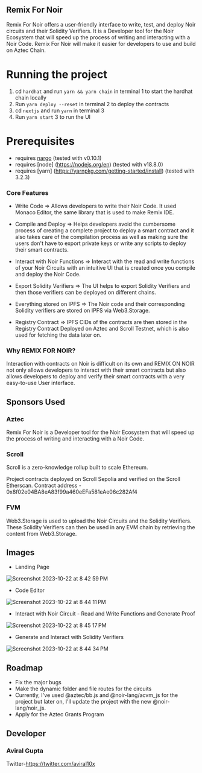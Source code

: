 ## Remix For Noir

Remix For Noir offers a user-friendly interface to write, test, and deploy Noir circuits and their Solidity Verifiers.
It is a Developer tool for the Noir Ecosystem that will speed up the process of writing and interacting with a Noir Code.
Remix For Noir will make it easier for developers to use and build on Aztec Chain.

# Running the project

1. cd `hardhat` and run `yarn && yarn chain` in terminal 1 to start the hardhat chain locally
2. Run `yarn deploy --reset` in terminal 2 to deploy the contracts
3. cd `nextjs` and run `yarn` in terminal 3
4. Run `yarn start` 3 to run the UI

# Prerequisites

- requires [nargo](https://noir-lang.org/dev/getting_started/nargo_installation) (tested with v0.10.1)
- requires [node] (https://nodejs.org/en) (tested with v18.8.0)
- requires [yarn] (https://yarnpkg.com/getting-started/install) (tested with 3.2.3)

### Core Features

- Write Code => Allows developers to write their Noir Code. It used Monaco Editor, the same library that is used to make Remix IDE.

- Compile and Deploy => Helps developers avoid the cumbersome process of creating a complete project to deploy a smart contract and it also takes care of the compilation process as well as making sure the users don't have to export private keys or write any scripts to deploy their smart contracts.

- Interact with Noir Functions => Interact with the read and write functions of your Noir Circuits with an intuitive UI that is created once you compile and deploy the Noir Code.

- Export Solidity Verifiers => The UI helps to export Solidity Verifiers and then those verifiers can be deployed on different chains.

- Everything stored on IPFS => The Noir code and their corresponding Solidity verifiers are stored on IPFS via Web3.Storage.

- Registry Contract => IPFS CIDs of the contracts are then stored in the Registry Contract Deployed on Aztec and Scroll Testnet, which is also used for fetching the data later on.

### Why REMIX FOR NOIR?

Interaction with contracts on Noir is difficult on its own and REMIX ON NOIR not only allows developers to interact with their smart contracts but also allows developers to deploy and verify their smart contracts with a very easy-to-use User interface.


## Sponsors Used

### Aztec

Remix For Noir is a Developer tool for the Noir Ecosystem that will speed up the process of writing and interacting with a Noir Code.

### Scroll

Scroll is a zero-knowledge rollup built to scale Ethereum.

Project contracts deployed on Scroll Sepolia and verified on the Scroll Etherscan.
Contract address - 0x8f02e04BA8eA83f99a460eEFa581eAe06c282Af4

### FVM

Web3.Storage is used to upload the Noir Circuits and the Solidity Verifiers.
These Solidity Verifiers can then be used in any EVM chain by retrieving the content from Web3.Storage.

## Images

- Landing Page
  
![Screenshot 2023-10-22 at 8 42 59 PM](https://github.com/aviral10x/ethonline/assets/91749530/af6f3048-2f06-4be3-b843-6b94b373fe08)
- Code Editor
  
![Screenshot 2023-10-22 at 8 44 11 PM](https://github.com/aviral10x/ethonline/assets/91749530/89c69b54-1741-4c4c-852b-7a8b8320b54e)

- Interact with Noir Circuit - Read and Write Functions and Generate Proof
  
![Screenshot 2023-10-22 at 8 45 17 PM](https://github.com/aviral10x/ethonline/assets/91749530/bf14617d-7553-44ca-b9d3-bf9efdd010c7)

- Generate and Interact with Solidity Verifiers
  
![Screenshot 2023-10-22 at 8 44 34 PM](https://github.com/aviral10x/ethonline/assets/91749530/06c5f405-c12f-4433-bd73-739e4e4b5566)

## Roadmap

- Fix the major bugs
- Make the dynamic folder and file routes for the circuits
- Currently, I've used @aztec/bb.js and @noir-lang/acvm_js for the project but later on, I'll update the project with the new @noir-lang/noir_js.
- Apply for the Aztec Grants Program


## Developer

### Aviral Gupta

Twitter-https://twitter.com/aviral10x
